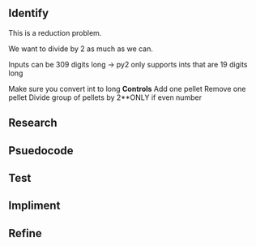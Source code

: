 ## Identify
This is a reduction problem.

We want to divide by 2 as much as we can. 

Inputs can be 309 digits long -> py2 only supports ints that are 19 digits long

Make sure you convert int to long
**Controls**
Add one pellet
Remove one pellet
Divide group of pellets by 2**ONLY if even number



## Research
## Psuedocode
## Test
## Impliment
## Refine